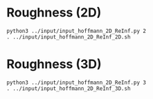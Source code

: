 
# Roughness (2D)

```
python3 ../input/input_hoffmann_2D_ReInf.py 2
. ../input/input_hoffmann_2D_ReInf_2D.sh
```

# Roughness (3D)

```
python3 ../input/input_hoffmann_2D_ReInf.py 3
. ../input/input_hoffmann_2D_ReInf_3D.sh
```